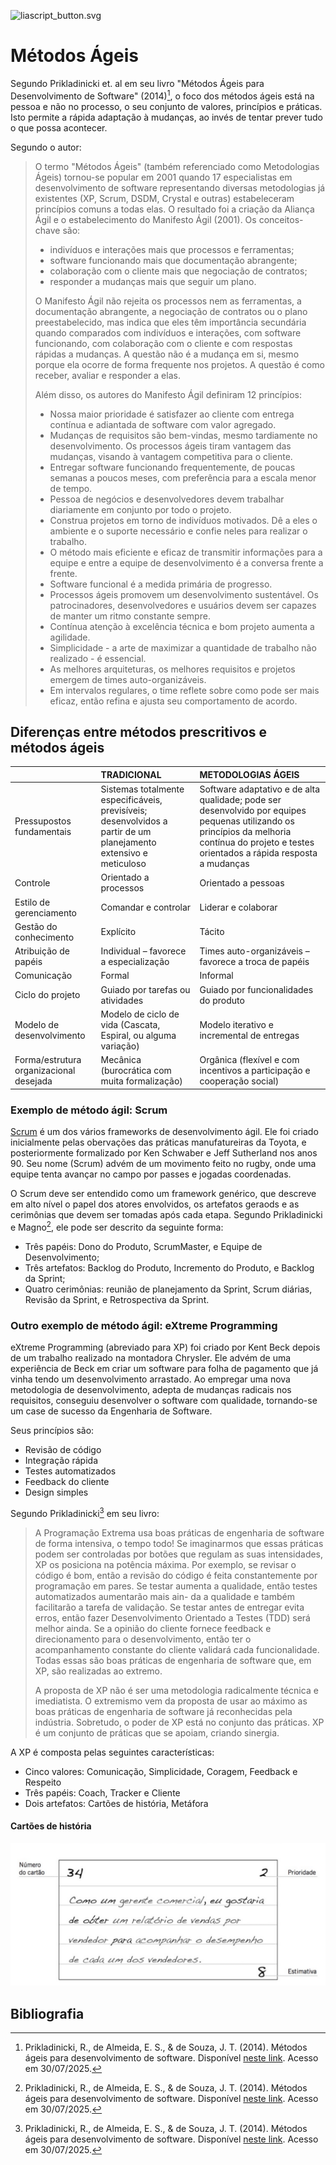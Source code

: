 ![![liascript_button.svg](../imagens/liascript_button.svg)](https://liascript.github.io/course/?https://raw.githubusercontent.com/CTISM-Prof-Henry/softwareEngineering/main/capitulos/METODOS_AGEIS.md#1)

# Métodos Ágeis

Segundo Prikladinicki et. al em seu livro "Métodos Ágeis para Desenvolvimento de Software" (2014)[^1], o foco dos métodos 
ágeis está na pessoa e não no processo, o seu conjunto de valores, princípios e práticas. Isto permite a rápida 
adaptação à mudanças, ao invés de tentar prever tudo o que possa acontecer.

Segundo o autor:

> O termo "Métodos Ágeis" (também referenciado como Metodologias Ágeis) tornou-se popular em 2001 quando 17 
> especialistas em desenvolvimento de software representando diversas metodologias já existentes (XP, Scrum, DSDM, 
> Crystal e outras) estabeleceram princípios comuns a todas elas. O resultado foi a criação da Aliança Ágil e o 
> estabelecimento do Manifesto Ágil (2001). Os conceitos-chave são:
> 
> * indivíduos e interações mais que processos e ferramentas;
> * software funcionando mais que documentação abrangente;
> * colaboração com o cliente mais que negociação de contratos;
> * responder a mudanças mais que seguir um plano.
>
> O Manifesto Ágil não rejeita os processos nem as ferramentas, a documentação abrangente, a negociação de
> contratos ou o plano preestabelecido, mas indica que eles têm importância secundária quando comparados com
> indivíduos e interações, com software funcionando, com colaboração com o cliente e com respostas rápidas a
> mudanças. A questão não é a mudança em si, mesmo porque ela ocorre de forma frequente nos projetos. A questão
> é como receber, avaliar e responder a elas.
> 
> Além disso, os autores do Manifesto Ágil definiram 12 princípios:
> 
> * Nossa maior prioridade é satisfazer ao cliente com entrega contínua e adiantada de software com valor agregado. 
> * Mudanças de requisitos são bem-vindas, mesmo tardiamente no desenvolvimento. Os processos ágeis tiram vantagem das 
>   mudanças, visando à vantagem competitiva para o cliente.
> * Entregar software funcionando frequentemente, de poucas semanas a poucos meses, com preferência para a escala menor 
>   de tempo. 
> * Pessoa de negócios e desenvolvedores devem trabalhar diariamente em conjunto por todo o projeto. 
> * Construa projetos em torno de indivíduos motivados. Dê a eles o ambiente e o suporte necessário e confie neles para 
>   realizar o trabalho. 
> * O método mais eficiente e eficaz de transmitir informações para a equipe e entre a equipe de desenvolvimento é a 
>   conversa frente a frente. 
> * Software funcional é a medida primária de progresso. 
> * Processos ágeis promovem um desenvolvimento sustentável. Os patrocinadores, desenvolvedores e usuários devem ser 
>   capazes de manter um ritmo constante sempre. 
> * Contínua atenção à excelência técnica e bom projeto aumenta a agilidade. 
> * Simplicidade - a arte de maximizar a quantidade de trabalho não realizado - é essencial.
> * As melhores arquiteturas, os melhores requisitos e projetos emergem de times auto-organizáveis. 
> * Em intervalos regulares, o time reflete sobre como pode ser mais eficaz, então refina e ajusta seu comportamento de 
>   acordo.

## Diferenças entre métodos prescritivos e métodos ágeis

|                                         | TRADICIONAL                                                                                                          | METODOLOGIAS ÁGEIS                                                                                                                                                                                |
|:----------------------------------------|:---------------------------------------------------------------------------------------------------------------------|:---------------------------------------------------------------------------------------------------------------------------------------------------------------------------------------------------|
| Pressupostos fundamentais               | Sistemas totalmente especificáveis, previsíveis; desenvolvidos a partir de um planejamento extensivo e meticuloso  | Software adaptativo e de alta qualidade; pode ser desenvolvido por equipes pequenas utilizando os princípios da melhoria contínua do projeto e testes orientados a rápida resposta a mudanças  |
| Controle                                | Orientado a processos                                                                                                | Orientado a pessoas                                                                                                                                                                                |
| Estilo de gerenciamento                 | Comandar e controlar                                                                                                 | Liderar e colaborar                                                                                                                                                                                |
| Gestão do conhecimento                 | Explícito                                                                                                           | Tácito                                                                                                                                                                                            |
| Atribuição de papéis                 | Individual – favorece a especialização                                                                             | Times auto-organizáveis – favorece a troca de papéis                                                                                                                                             |
| Comunicação                           | Formal                                                                                                               | Informal                                                                                                                                                                                           |
| Ciclo do projeto                        | Guiado por tarefas ou atividades                                                                                     | Guiado por funcionalidades do produto                                                                                                                                                              |
| Modelo de desenvolvimento               | Modelo de ciclo de vida (Cascata, Espiral, ou alguma variação)                                                     | Modelo iterativo e incremental de entregas                                                                                                                                                         |
| Forma/estrutura organizacional desejada | Mecânica (burocrática com muita formalização)                                                                    | Orgânica (flexível e com incentivos a participação e cooperação social)                                                                                                                      |


### Exemplo de método ágil: Scrum

[Scrum](https://en.wikipedia.org/wiki/Scrum_(software_development)) é um dos vários frameworks de desenvolvimento ágil. 
Ele foi criado inicialmente pelas obervações das práticas manufatureiras da Toyota, e posteriormente formalizado por 
Ken Schwaber e Jeff Sutherland nos anos 90. Seu nome (Scrum) advém de um movimento feito no rugby, onde uma equipe tenta
avançar no campo por passes e jogadas coordenadas.

O Scrum deve ser entendido como um framework genérico, que descreve em alto nível o papel dos atores envolvidos, os 
artefatos geraods e as cerimônias que devem ser tomadas após cada etapa. Segundo Prikladinicki e Magno[^1], ele pode ser
descrito da seguinte forma:

* Três papéis: Dono do Produto, ScrumMaster, e Equipe de Desenvolvimento;
* Três artefatos: Backlog do Produto, Incremento do Produto, e Backlog da Sprint;
* Quatro cerimônias: reunião de planejamento da Sprint, Scrum diárias, Revisão da Sprint, e Retrospectiva da Sprint.

### Outro exemplo de método ágil: eXtreme Programming

eXtreme Programming (abreviado para XP) foi criado por Kent Beck depois de um trabalho realizado na montadora Chrysler.
Ele advém de uma experiência de Beck em criar um software para folha de pagamento que já vinha tendo um desenvolvimento
arrastado. Ao empregar uma nova metodologia de desenvolvimento, adepta de mudanças radicais nos requisitos, conseguiu
desenvolver o software com qualidade, tornando-se um case de sucesso da Engenharia de Software.

Seus princípios são:

* Revisão de código
* Integração rápida
* Testes automatizados
* Feedback do cliente
* Design simples

Segundo Prikladinicki[^1] em seu livro:

> A Programação Extrema usa boas práticas de engenharia de software de forma intensiva, o tempo todo! Se imaginarmos
> que essas práticas podem ser controladas por botões que regulam as suas intensidades, XP os posiciona na potência
> máxima. Por exemplo, se revisar o código é bom, então a revisão do código é feita constantemente por
> programação em pares. Se testar aumenta a qualidade, então testes automatizados aumentarão mais ain- da a
> qualidade e também facilitarão a tarefa de validação. Se testar antes de entregar evita erros, então fazer
> Desenvolvimento Orientado a Testes (TDD) será melhor ainda. Se a opinião do cliente fornece feedback e direcionamento
> para o desenvolvimento, então ter o acompanhamento constante do cliente validará cada funcionalidade. Todas essas
> são boas práticas de engenharia de software que, em XP, são realizadas ao extremo.
> 
> A proposta de XP não é ser uma metodologia radicalmente técnica e imediatista. O extremismo vem da proposta de usar ao
> máximo as boas práticas de engenharia de software já reconhecidas pela indústria. Sobretudo, o poder de XP está no 
> conjunto das práticas. XP é um conjunto de práticas que se apoiam, criando sinergia.

A XP é composta pelas seguintes características:

* Cinco valores: Comunicação, Simplicidade, Coragem, Feedback e Respeito
* Três papéis: Coach, Tracker e Cliente
* Dois artefatos: Cartões de história, Metáfora


#### Cartões de história

![cartao_historia.png](../imagens/cartao_historia.png)


## Bibliografia 

[^1]: Prikladinicki, R., de Almeida, E. S., & de Souza, J. T. (2014). Métodos ágeis para desenvolvimento de software. 
Disponível [neste link](https://integrada.minhabiblioteca.com.br/reader/books/9788582602089). Acesso em 30/07/2025.